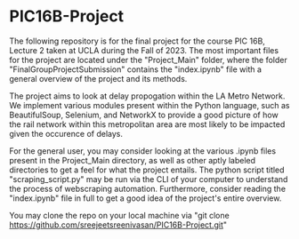 # PIC16B-Project

The following repository is for the final project for the course PIC 16B, Lecture 2 taken at UCLA during the Fall of 2023. The most important files for the project are located under the "Project_Main" folder, where the folder "FinalGroupProjectSubmission" contains the "index.ipynb" file with a general overview of the project and its methods.

The project aims to look at delay propogation within the LA Metro Network. We implement various modules present within the Python language, such as BeautifulSoup, Selenium, and NetworkX to provide a good picture of how the rail network within this metropolitan area are most likely to be impacted given the occurence of delays.

For the general user, you may consider looking at the various .ipynb files present in the Project_Main directory, as well as other aptly labeled directories to get a feel for what the project entails. The python script titled "scraping_script.py" may be run via the CLI of your computer to understand the process of webscraping automation. Furthermore, consider reading the "index.ipynb" file in full to get a good idea of the project's entire overview.

You may clone the repo on your local machine via "git clone https://github.com/sreejeetsreenivasan/PIC16B-Project.git"
